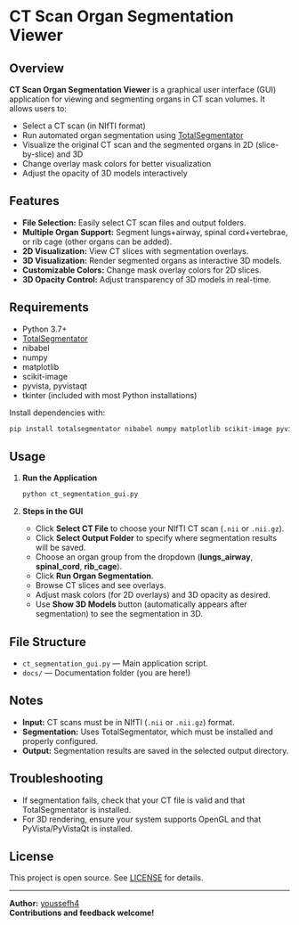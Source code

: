 # CT Scan Organ Segmentation Viewer

## Overview

**CT Scan Organ Segmentation Viewer** is a graphical user interface (GUI) application for viewing and segmenting organs in CT scan volumes. It allows users to:
- Select a CT scan (in NIfTI format)
- Run automated organ segmentation using [TotalSegmentator](https://github.com/wasserth/TotalSegmentator)
- Visualize the original CT scan and the segmented organs in 2D (slice-by-slice) and 3D
- Change overlay mask colors for better visualization
- Adjust the opacity of 3D models interactively

## Features

- **File Selection:** Easily select CT scan files and output folders.
- **Multiple Organ Support:** Segment lungs+airway, spinal cord+vertebrae, or rib cage (other organs can be added).
- **2D Visualization:** View CT slices with segmentation overlays.
- **3D Visualization:** Render segmented organs as interactive 3D models.
- **Customizable Colors:** Change mask overlay colors for 2D slices.
- **3D Opacity Control:** Adjust transparency of 3D models in real-time.

## Requirements

- Python 3.7+
- [TotalSegmentator](https://github.com/wasserth/TotalSegmentator)
- nibabel
- numpy
- matplotlib
- scikit-image
- pyvista, pyvistaqt
- tkinter (included with most Python installations)

Install dependencies with:
```bash
pip install totalsegmentator nibabel numpy matplotlib scikit-image pyvista pyvistaqt
```

## Usage

1. **Run the Application**
   ```bash
   python ct_segmentation_gui.py
   ```

2. **Steps in the GUI**
   - Click **Select CT File** to choose your NIfTI CT scan (`.nii` or `.nii.gz`).
   - Click **Select Output Folder** to specify where segmentation results will be saved.
   - Choose an organ group from the dropdown (**lungs_airway**, **spinal_cord**, **rib_cage**).
   - Click **Run Organ Segmentation**.
   - Browse CT slices and see overlays.
   - Adjust mask colors (for 2D overlays) and 3D opacity as desired.
   - Use **Show 3D Models** button (automatically appears after segmentation) to see the segmentation in 3D.

## File Structure

- `ct_segmentation_gui.py` — Main application script.
- `docs/` — Documentation folder (you are here!)

## Notes

- **Input:** CT scans must be in NIfTI (`.nii` or `.nii.gz`) format.
- **Segmentation:** Uses TotalSegmentator, which must be installed and properly configured.
- **Output:** Segmentation results are saved in the selected output directory.

## Troubleshooting

- If segmentation fails, check that your CT file is valid and that TotalSegmentator is installed.
- For 3D rendering, ensure your system supports OpenGL and that PyVista/PyVistaQt is installed.

## License

This project is open source. See [LICENSE](../LICENSE) for details.

---

**Author:** [youssefh4](https://github.com/youssefh4)  
**Contributions and feedback welcome!**
